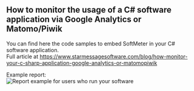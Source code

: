 ## How to monitor the usage of a C# software application via Google Analytics or Matomo/Piwik

You can find here the code samples to embed SoftMeter in your C# software application.  
Full article at https://www.starmessagesoftware.com/blog/how-monitor-your-c-sharp-application-google-analytics-or-matomopiwik

Example report:  
![Report example for users who run your software](https://www.starmessagesoftware.com/myfiles/google-data-studio-example-timeline-report-application-users.png)
